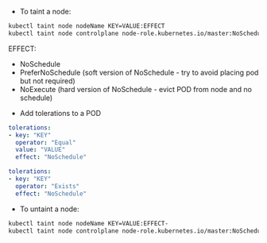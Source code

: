 * To taint a node:
```bash
kubectl taint node nodeName KEY=VALUE:EFFECT
kubectl taint node controlplane node-role.kubernetes.io/master:NoSchedule
```
EFFECT: 
- NoSchedule
- PreferNoSchedule (soft version of NoSchedule - try to avoid placing pod but not required)
- NoExecute (hard version of NoSchedule - evict POD from node and no schedule)

* Add tolerations to a POD
```yaml
tolerations:
- key: "KEY"
  operator: "Equal"
  value: "VALUE"
  effect: "NoSchedule"
```
```yaml
tolerations:
- key: "KEY"
  operator: "Exists"
  effect: "NoSchedule"
```

* To untaint a node:
```bash
kubectl taint node nodeName KEY=VALUE:EFFECT-
kubectl taint node controlplane node-role.kubernetes.io/master:NoSchedule-
```
